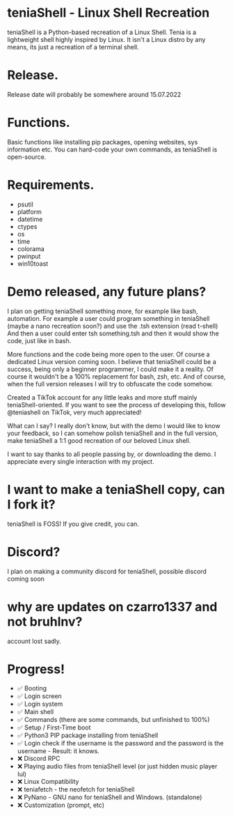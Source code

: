 # teniaShell - Linux Shell Recreation
teniaShell is a Python-based recreation of a Linux Shell.
Tenia is a lightweight shell highly inspired by Linux.
It isn't a Linux distro by any means, its just a recreation of a terminal shell.

# Release.

Release date will probably be somewhere around 15.07.2022


# Functions.

Basic functions like installing pip packages, opening websites, sys information etc.
You can hard-code your own commands, as teniaShell is open-source.

# Requirements.

- psutil
- platform
- datetime
- ctypes
- os
- time
- colorama
- pwinput
- win10toast

# Demo released, any future plans?

I plan on getting teniaShell something more, for example like bash, automation.
For example a user could program something in teniaShell (maybe a nano recreation soon?) and use the .tsh extension (read t-shell)
And then a user could enter tsh something.tsh and then it would show the code, just like in bash.

More functions and the code being more open to the user. Of course a dedicated Linux version coming soon.
I believe that teniaShell could be a success, being only a beginner programmer, I could make it a reality.
Of course it wouldn't be a 100% replacement for bash, zsh, etc.
And of course, when the full version releases I will try to obfuscate the code somehow.

Created a TikTok account for any little leaks and more stuff mainly teniaShell-oriented.
If you want to see the process of developing this, follow @teniashell on TikTok, very much appreciated!

What can I say? I really don't know, but with the demo I would like to know your feedback, so I can somehow polish teniaShell and in the full version, make teniaShell a 1:1 good recreation of our beloved Linux shell.

I want to say thanks to all people passing by, or downloading the demo. I appreciate every single interaction with my project.

# I want to make a teniaShell copy, can I fork it?

teniaShell is FOSS! If you give credit, you can.

# Discord?

I plan on making a community discord for teniaShell, possible discord coming soon

# why are updates on czarro1337 and not bruhlnv?

account lost sadly.

# Progress!

- ✅ Booting
- ✅ Login screen
- ✅ Login system
- ✅ Main shell
- ✅ Commands (there are some commands, but unfinished to 100%)
- ✅ Setup / First-Time boot
- ✅ Python3 PIP package installing from teniaShell
- ✅ Login check if the username is the password and the password is the username - Result: it knows.
- ❌ Discord RPC
- ❌ Playing audio files from teniaShell level (or just hidden music player lul)
- ❌ Linux Compatibility
- ❌ teniafetch - the neofetch for teniaShell
- ❌ PyNano - GNU nano for teniaShell and Windows. (standalone)
- ❌ Customization (prompt, etc)
